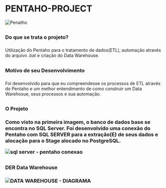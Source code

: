 # PENTAHO-PROJECT

![Penatho](https://user-images.githubusercontent.com/92761995/222937918-cf93b38d-afa2-42ca-8685-b751c4b3cca8.jpg)

## <h3>Do que se trata o projeto?<h3/>

<p>Utilização do Pentaho para o tratamento de dados(ETL), automação através do arquivo .bat e criação do Data Warehouse.<p/>

## <h3>Motivo de seu Desenvolvimento<h3/>

<p>Foi desenvolvido para que eu compreendesse os processos de ETL através do Pentaho e um melhor entendimento de como construir um Data Warehosue, seus processos
e sua automação.<p/> 

##

<h3>O Projeto<h3/>

<p>Como visto na primeira imagem, o banco de dados base se encontra no SQL Server.
Foi desenvolvido uma conexão do Pentaho com SQL SERVER para a extração(E) de seus dados e alocação para o Stage alocado no PostgreSQL.
<p/>

![sql server - pentaho conexao](https://user-images.githubusercontent.com/92761995/222992364-02f02c6b-b80e-4aa4-a4f5-9f594e4fa516.png)

##

<h3>DER Data Warehouse<h3/>


![DATA WAREHOUSE - DIAGRAMA](https://user-images.githubusercontent.com/92761995/222993007-eb79e4f5-1aa7-4c1d-bb8c-e28ed8e21a89.png)
